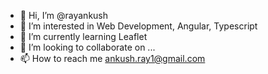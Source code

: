 - 👋 Hi, I’m @rayankush
- 👀 I’m interested in Web Development, Angular, Typescript
- 🌱 I’m currently learning Leaflet
- 💞️ I’m looking to collaborate on ...
- 📫 How to reach me ankush.ray1@gmail.com

<!---
rayankush/rayankush is a ✨ special ✨ repository because its `README.md` (this file) appears on your GitHub profile.
You can click the Preview link to take a look at your changes.
--->
